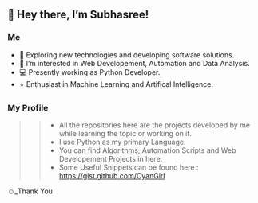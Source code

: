 ## 👋 Hey there, I’m Subhasree!

### Me
- 🌱 Exploring new technologies and developing software solutions.
- 👀 I’m interested in Web Developement, Automation and Data Analysis.
- 💻 Presently working as Python Developer.
- :star: Enthusiast in Machine Learning and Artifical Intelligence.  

### My Profile
>> - All the repositories here are the projects developed by me while learning the topic or working on it.
>> - I use Python as my primary Language.
>> - You can find Algorithms, Automation Scripts and Web Developement Projects in here.  
>> - Some Useful Snippets can be found here : https://gist.github.com/CyanGirl


:relaxed:_Thank You

